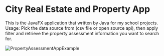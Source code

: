 # City Real Estate and Property App

This is the JavaFX application that written by Java for my school projects.
Usage: Pick the data source from (csv file or open source api), then apply filter and retrieve the property assessment information you want to search for.

![PropertyAssessmentAppExample](https://user-images.githubusercontent.com/39140744/167510108-83ad0e4c-0385-4329-be3b-dfc39d9dd9a5.png)
